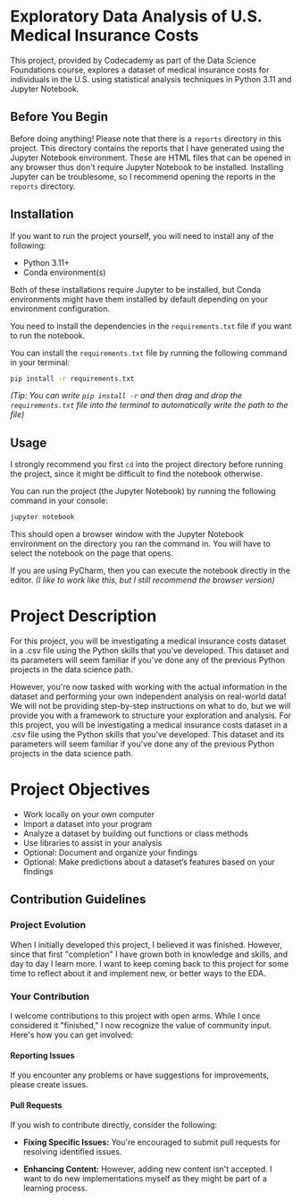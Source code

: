 # Exploratory Data Analysis of U.S. Medical Insurance Costs
This project,
provided by Codecademy as part of the Data Science Foundations course,
explores a dataset of medical insurance costs for individuals in the U.S.
using statistical analysis techniques in Python 3.11 and Jupyter Notebook.

## Before You Begin

Before doing anything!
Please note that there is a `reports` directory in this project.
This directory contains the reports that I have generated using the Jupyter Notebook environment.
These are HTML files that can be opened in any browser thus don't require Jupyter Notebook to be installed.
Installing Jupyter can be troublesome, so I recommend opening the reports in the `reports` directory.

## Installation

If you want to run the project yourself, you will need to install any of the following:
- Python 3.11+
- Conda environment(s)

Both of these installations require Jupyter to be installed,
but Conda environments might have them installed by default
depending on your environment configuration.

You need to install the dependencies in the `requirements.txt` file if you want to run the notebook.

You can install the `requirements.txt` file by running the following command in your terminal:
```bash
pip install -r requirements.txt
```
_(Tip: You can write `pip install -r` and then drag
and drop the `requirements.txt` file into the terminal 
to automatically write the path to the file)_

## Usage

I strongly recommend you first `cd` into the project directory before running the project,
since it might be difficult to find the notebook otherwise.

You can run the project (the Jupyter Notebook) by running the following command in your console:
```bash
jupyter notebook
```
This should open a browser window with the Jupyter Notebook environment on the directory you ran the command in.
You will have to select the notebook on the page that opens.

If you are using PyCharm, then you can execute the notebook directly in the editor.
_(I like to work like this, but I still recommend the browser version)_

# Project Description

For this project,
you will be investigating a medical insurance costs dataset in a .csv file
using the Python skills that you've developed.
This dataset and its parameters will seem familiar
if you've done any of the previous Python projects in the data science path.

However,
you're now tasked with working with the actual information in the dataset
and performing your own independent analysis on real-world data!
We will not be providing step-by-step instructions on what to do,
but we will provide you with a framework to structure your exploration and analysis.
For this project,
you will be investigating a medical insurance costs dataset in a .csv file
using the Python skills that you've developed.
This dataset and its parameters will seem familiar
if you've done any of the previous Python projects in the data science path.

# Project Objectives

- Work locally on your own computer
- Import a dataset into your program
- Analyze a dataset by building out functions or class methods
- Use libraries to assist in your analysis
- Optional: Document and organize your findings
- Optional: Make predictions about a dataset’s features based on your findings

## Contribution Guidelines

### Project Evolution

When I initially developed this project, I believed it was finished.
However, since that first "completion" I have grown both in knowledge and skills, and day to day I learn more.
I want to keep coming back to this project for some time to reflect about it and implement new,
or better ways to the EDA.

### Your Contribution

I welcome contributions to this project with open arms.
While I once considered it "finished," I now recognize the value of community input.
Here's how you can get involved:

#### Reporting Issues

If you encounter any problems or have suggestions for improvements, please create issues.

#### Pull Requests

If you wish to contribute directly, consider the following:

- **Fixing Specific Issues:** You're encouraged to submit pull requests for resolving identified issues.
  
- **Enhancing Content:** However, adding new content isn't accepted.
  I want to do new implementations myself as they might be part of a learning process.


